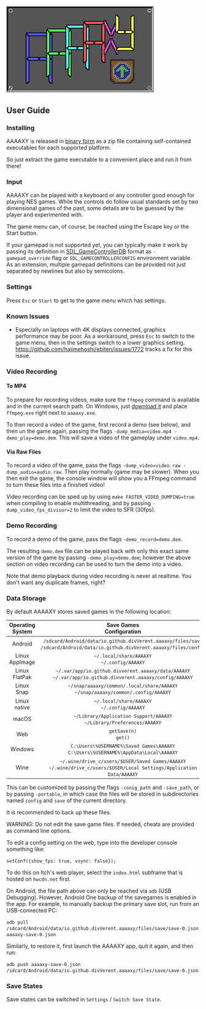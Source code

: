 ## ![AAAAXY](logo.png)

## User Guide

### Installing

AAAAXY is released in [binary
form](https://github.com/divVerent/aaaaxy/releases) as a zip file
containing self-contained executables for each supported platform.

So just extract the game executable to a convenient place and run it
from there!

### Input

AAAAXY can be played with a keyboard or any controller good enough for
playing NES games. While the controls do follow usual standards set by
two dimensional games of the past, some details are to be guessed by the
player and experimented with.

The game menu can, of course, be reached using the Escape key or the
Start button.

If your gamepad is not supported yet, you can typically make it work by
passing its definition in
[SDL_GameControllerDB](https://github.com/gabomdq/SDL_GameControllerDB/blob/master/gamecontrollerdb.txt)
format as `-gamepad_override` flag or `SDL_GAMECONTROLLERCONFIG`
environment variable. As an extension, multiple gamepad definitions can
be provided not just separated by newlines but also by semicolons.

### Settings

Press `Esc` or `Start` to get to the game menu which has settings.

### Known Issues

-   Especially on laptops with 4K displays connected, graphics
    performance may be poor. As a workaround, press `Esc` to switch to
    the game menu, then in the settings switch to a lower graphics
    setting. <https://github.com/hajimehoshi/ebiten/issues/1772> tracks
    a fix for this issue.

### Video Recording

#### To MP4

To prepare for recording videos, make sure the `ffmpeg` command is
available and in the current search path. On Windows, just [download
it](https://ffmpeg.org/download.html) and place `ffmpeg.exe` right next
to `aaaaxy.exe`.

To then record a video of the game, first record a demo (see below), and
then un the game again, passing the flags
`-dump_media=video.mp4 -demo_play=demo.dem`. This will save a video of
the gameplay under `video.mp4`.

#### Via Raw Files

To record a video of the game, pass the flags
`-dump_video=video.raw -dump_audio=audio.raw`. Then play normally (game
may be slower). When you then exit the game, the console window will
show you a FFmpeg command to turn these files into a finished video!

Video recording can be sped up by using `make FASTER_VIDEO_DUMPING=true`
when compiling to enable multithreading, and by passing
`-dump_video_fps_divisor=2` to limit the video to SFR (30fps).

### Demo Recording

To record a demo of the game, pass the flags `-demo_record=demo.dem`.

The resulting `demo.dem` file can be played back with only this exact
same version of the game by passing `-demo_play=demo.dem`; however the
above section on video recording can be used to turn the demo into a
video.

Note that demo playback during video recording is never at realtime. You
don't want any duplicate frames, right?

### Data Storage

By default AAAAXY stores saved games in the following location:

| Operating System |                                                  Save Games<br>Configuration                                                   |
|:----------------:|:------------------------------------------------------------------------------------------------------------------------------:|
|     Android      | `/sdcard/Android/data/io.github.divVerent.aaaaxy/files/save`<br>`/sdcard/Android/data/io.github.divVerent.aaaaxy/files/config` |
|  Linux AppImage  |                                         `~/.local/share/AAAAXY`<br>`~/.config/AAAAXY`                                          |
|  Linux FlatPak   |          `~/.var/app/io.github.divverent.aaaaxy/data/AAAAXY`<br>`~/.var/app/io.github.divverent.aaaaxy/config/AAAAXY`          |
|    Linux Snap    |                      `~/snap/aaaaxy/common/.local/share/AAAAXY`<br>`~/snap/aaaaxy/common/.config/AAAAXY`                       |
|   Linux native   |                                         `~/.local/share/AAAAXY`<br>`~/.config/AAAAXY`                                          |
|      macOS       |                            `~/Library/Application Support/AAAAXY`<br>`~/Library/Preferences/AAAAXY`                            |
|       Web        |                                                    `getSave(n)`<br>`get()`                                                     |
|     Windows      |                     `C:\Users\%USERNAME%\Saved Games\AAAAXY`<br>`C:\Users\%USERNAME%\AppData\Local\AAAAXY`                     |
|       Wine       |    `~/.wine/drive_c/users/$USER/Saved Games/AAAAXY`<br>`~/.wine/drive_c/users/$USER/Local Settings/Application Data/AAAAXY`    |

This can be customized by passing the flags `-conig_path` and `-save_path`, or by passing `-portable`, in which case the files will be stored in subdirectories named `config` and `save` of the current directory.

It is recommended to back up these files.

WARNING: Do not edit the save game files. If needed, cheats are provided
as command line options.

To edit a config setting on the web, type into the developer console
something like:

    setConf({show_fps: true, vsync: false});

To do this on Itch's web player, select the `index.html` subframe that
is hosted on `hwcdn.net` first.

On Android, the file path above can only be reached via `adb` (USB
Debugging). However, Android One backup of the savegames is enabled in
the app. For example, to manually backup the primary save slot, run from
an USB-connected PC:

    adb pull /sdcard/Android/data/io.github.divVerent.aaaaxy/files/save/save-0.json aaaaxy-save-0.json

Similarly, to restore it, first launch the AAAAXY app, quit it again,
and then run:

    adb push aaaaxy-save-0.json /sdcard/Android/data/io.github.divVerent.aaaaxy/files/save/save-0.json

### Save States

Save states can be switched in `Settings` / `Switch Save State`.

